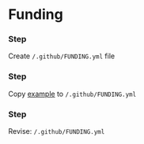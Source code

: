 # Funding

[1]: FUNDING.yml

### Step

Create  `/.github/FUNDING.yml` file

### Step

Copy [example][1] to `/.github/FUNDING.yml`

### Step

Revise: `/.github/FUNDING.yml`
